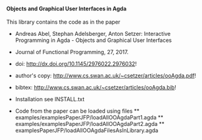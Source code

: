 #### Objects and Graphical User Interfaces in Agda

This library contains the code as in the paper 
* Andreas Abel, Stephan Adelsberger, Anton Setzer: Interactive Programming in 
Agda - Objects and Graphical User Interfaces
* Journal of Functional Programming, 27, 2017.
* doi: http://dx.doi.org/10.1145/2976022.2976032!
* author's copy: http://www.cs.swan.ac.uk/~csetzer/articles/ooAgda.pdf!
* bibtex:        http://www.cs.swan.ac.uk/~csetzer/articles/ooAgda.bib!

* Installation see INSTALL.txt
* Code from the paper can be loaded using files
** examples/examplesPaperJFP/loadAllOOAgdaPart1.agda
** examples/examplesPaperJFP/loadAllOOAgdaPart2.agda
** examplesPaperJFP/loadAllOOAgdaFilesAsInLibrary.agda  

